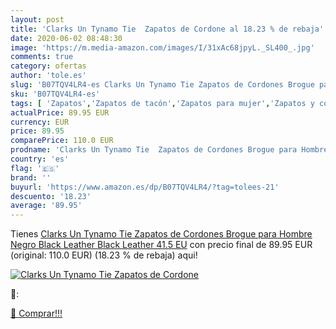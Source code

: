 ```yaml
---
layout: post
title: 'Clarks Un Tynamo Tie  Zapatos de Cordone al 18.23 % de rebaja'
date: 2020-06-02 08:48:30
image: 'https://m.media-amazon.com/images/I/31xAc68jpyL._SL400_.jpg'
comments: true
category: ofertas
author: 'tole.es'
slug: 'B07TQV4LR4-es Clarks Un Tynamo Tie Zapatos de Cordones Brogue para...'
sku: 'B07TQV4LR4-es'
tags: [ 'Zapatos','Zapatos de tacón','Zapatos para mujer','Zapatos y complementos','zapatos', ]
actualPrice: 89.95 EUR
currency: EUR
price: 89.95
comparePrice: 110.0 EUR
prodname: 'Clarks Un Tynamo Tie  Zapatos de Cordones Brogue para Hombre  Negro  Black Leather Black Leather   41.5 EU'
country: 'es'
flag: '🇪🇸'
brand: ''
buyurl: 'https://www.amazon.es/dp/B07TQV4LR4/?tag=tolees-21'
descuento: '18.23'
average: '89.95'
---
```


Tienes [Clarks Un Tynamo Tie  Zapatos de Cordones Brogue para Hombre  Negro  Black Leather Black Leather   41.5 EU](https://www.amazon.es/dp/B07TQV4LR4/?tag=tolees-21) con precio final de  89.95 EUR (original: 110.0 EUR) (18.23 %  de rebaja) aqui!

[![Clarks Un Tynamo Tie  Zapatos de Cordone](https://m.media-amazon.com/images/I/31xAc68jpyL._SL400_.jpg)](https://www.amazon.es/dp/B07TQV4LR4/?tag=tolees-21)

🔎:


[🛒 Comprar!!!](https://www.amazon.es/dp/B07TQV4LR4/?tag=tolees-21)
